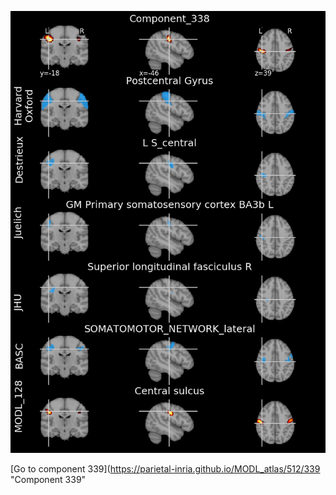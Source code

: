 


![338](preliminary/338.jpg "Component 338")

[Go to component 339](https://parietal-inria.github.io/MODL_atlas/512/339 "Component 339"